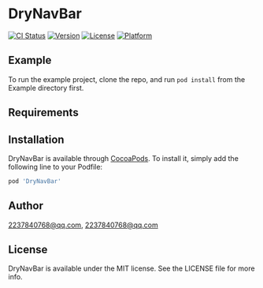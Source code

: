 # DryNavBar

[![CI Status](https://img.shields.io/travis/2237840768@qq.com/DryNavBar.svg?style=flat)](https://travis-ci.org/2237840768@qq.com/DryNavBar)
[![Version](https://img.shields.io/cocoapods/v/DryNavBar.svg?style=flat)](https://cocoapods.org/pods/DryNavBar)
[![License](https://img.shields.io/cocoapods/l/DryNavBar.svg?style=flat)](https://cocoapods.org/pods/DryNavBar)
[![Platform](https://img.shields.io/cocoapods/p/DryNavBar.svg?style=flat)](https://cocoapods.org/pods/DryNavBar)

## Example

To run the example project, clone the repo, and run `pod install` from the Example directory first.

## Requirements

## Installation

DryNavBar is available through [CocoaPods](https://cocoapods.org). To install
it, simply add the following line to your Podfile:

```ruby
pod 'DryNavBar'
```

## Author

2237840768@qq.com, 2237840768@qq.com

## License

DryNavBar is available under the MIT license. See the LICENSE file for more info.
